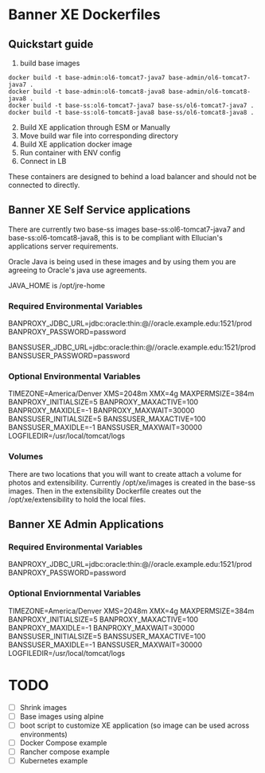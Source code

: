 # Banner XE Dockerfiles

## Quickstart guide
1. build base images
```
docker build -t base-admin:ol6-tomcat7-java7 base-admin/ol6-tomcat7-java7 .
docker build -t base-admin:ol6-tomcat8-java8 base-admin/ol6-tomcat8-java8 .
docker build -t base-ss:ol6-tomcat7-java7 base-ss/ol6-tomcat7-java7 .
docker build -t base-ss:ol6-tomcat8-java8 base-ss/ol6-tomcat8-java8 .
```
2. Build XE application through ESM or Manually
3. Move build war file into corresponding directory
4. Build XE application docker image
5. Run container with ENV config
6. Connect in LB


These containers are designed to behind a load balancer and should not be connected to directly.


## Banner XE Self Service applications

There are currently two base-ss images base-ss:ol6-tomcat7-java7 and base-ss:ol6-tomcat8-java8, this is to be compliant with Ellucian's applications server requirements.

Oracle Java is being used in these images and by using them you are agreeing to Oracle's java use agreements.

JAVA_HOME is /opt/jre-home

### Required Environmental Variables

BANPROXY_JDBC_URL=jdbc:oracle:thin:@//oracle.example.edu:1521/prod
BANPROXY_PASSWORD=password

BANSSUSER_JDBC_URL=jdbc:oracle:thin:@//oracle.example.edu:1521/prod
BANSSUSER_PASSWORD=password


### Optional Environmental Variables
TIMEZONE=America/Denver
XMS=2048m
XMX=4g
MAXPERMSIZE=384m
BANPROXY_INITIALSIZE=5
BANPROXY_MAXACTIVE=100
BANPROXY_MAXIDLE=-1
BANPROXY_MAXWAIT=30000
BANSSUSER_INITIALSIZE=5
BANSSUSER_MAXACTIVE=100
BANSSUSER_MAXIDLE=-1
BANSSUSER_MAXWAIT=30000
LOGFILEDIR=/usr/local/tomcat/logs

### Volumes

There are two locations that you will want to create attach a volume for photos and extensibility.  Currently /opt/xe/images is created in the base-ss images.  Then in the extensibility Dockerfile creates out the /opt/xe/extensibility to hold the local files.



## Banner XE Admin Applications

### Required Environmental Variables

BANPROXY_JDBC_URL=jdbc:oracle:thin:@//oracle.example.edu:1521/prod
BANPROXY_PASSWORD=password

### Optional Enviornmental Variables
TIMEZONE=America/Denver
XMS=2048m
XMX=4g
MAXPERMSIZE=384m
BANPROXY_INITIALSIZE=5
BANPROXY_MAXACTIVE=100
BANPROXY_MAXIDLE=-1
BANPROXY_MAXWAIT=30000
BANSSUSER_INITIALSIZE=5
BANSSUSER_MAXACTIVE=100
BANSSUSER_MAXIDLE=-1
BANSSUSER_MAXWAIT=30000
LOGFILEDIR=/usr/local/tomcat/logs



# TODO
- [ ] Shrink images
- [ ] Base images using alpine
- [ ] boot script to customize XE application (so image can be used across environments)
- [ ] Docker Compose example
- [ ] Rancher compose example
- [ ] Kubernetes example
